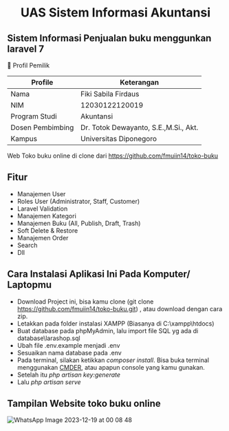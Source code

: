<h1 align="center">UAS Sistem Informasi Akuntansi </h1>

## Sistem Informasi Penjualan buku menggunkan laravel 7

 🧑 Profil Pemilik

| Profile | Keterangan  |
|---------|--------------|
| Nama    | Fiki Sabila Firdaus |
| NIM | 12030122120019 |
| Program Studi | Akuntansi |
| Dosen Pembimbing | Dr. Totok Dewayanto, S.E.,M.Si., Akt. |
| Kampus  | Universitas Diponegoro |

Web Toko buku online di clone dari https://github.com/fmuiin14/toko-buku 

## Fitur
- Manajemen User
- Roles User (Administrator, Staff, Customer)
- Laravel Validation
- Manajemen Kategori
- Manajemen Buku (All, Publish, Draft, Trash)
- Soft Delete & Restore
- Manajemen Order
- Search
- Dll

## Cara Instalasi Aplikasi Ini Pada Komputer/ Laptopmu
- Download Project ini, bisa kamu clone (git clone https://github.com/fmuiin14/toko-buku.git) , atau download dengan cara zip.
- Letakkan pada folder instalasi XAMPP (Biasanya di C:\xampp\htdocs)
- Buat database pada phpMyAdmin, lalu import file SQL yg ada di database\larashop.sql
- Ubah file .env.example menjadi .env
- Sesuaikan nama database pada .env
- Pada terminal, silakan ketikkan *composer install*. Bisa buka terminal menggunakan [CMDER](https://cmder.net/), atau apapun console yang kamu gunakan.
- Setelah itu *php artisan key:generate*
- Lalu *php artisan serve*

## Tampilan Website toko buku online
![WhatsApp Image 2023-12-19 at 00 08 48](https://github.com/Fikisabilafirdaus/SISTEM-INFORMASI-PENJUALAN-BUKU-/assets/152597138/184ef134-4176-455d-9a0f-e25bc10a0fcc)
